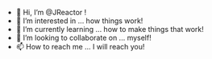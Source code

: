 - 👋 Hi, I’m @JReactor !
- 👀 I’m interested in ... how things work!
- 🌱 I’m currently learning ... how to make things that work!
- 💞️ I’m looking to collaborate on ... myself!
- 📫 How to reach me ... I will reach you! 

<!---
JReactor/JReactor is a ✨ special ✨ repository because its `README.md` (this file) appears on your GitHub profile.
You can click the Preview link to take a look at your changes.
--->
